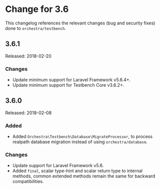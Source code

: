 # Change for 3.6

This changelog references the relevant changes (bug and security fixes) done to `orchestra/testbench`.

## 3.6.1

Released: 2018-02-20

### Changes

* Update minimum support for Laravel Framework v5.6.4+.
* Update minimum support for Testbench Core v3.6.2+.

## 3.6.0

Released: 2018-02-08

### Added

* Added `Orchestra\Testbench\Database\MigrateProcessor`, to process realpath database migration instead of using `orchestra/database`.

### Changes

* Update support for Laravel Framework v5.6.
* Added `final`, scalar type-hint and scalar return type to internal methods, common extended methods remain the same for backward compatibilities.
